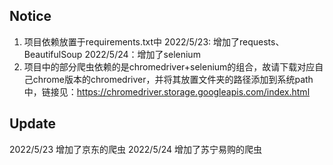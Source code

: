## Notice
1. 项目依赖放置于requirements.txt中 
   2022/5/23: 增加了requests、BeautifulSoup
   2022/5/24：增加了selenium
2. 项目中的部分爬虫依赖的是chromedriver+selenium的组合，故请下载对应自己chrome版本的chromedriver，并将其放置文件夹的路径添加到系统path中，链接见：https://chromedriver.storage.googleapis.com/index.html

## Update
2022/5/23 增加了京东的爬虫
2022/5/24 增加了苏宁易购的爬虫